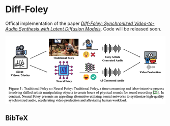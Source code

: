 # Diff-Foley
Offical implementation of the paper *[Diff-Foley: Synchronized Video-to-Audio Synthesis with Latent Diffusion Models]()*.
Code will be released soon.

<p align="center">
    <img src="teaser.png">
</p>

## BibTeX

